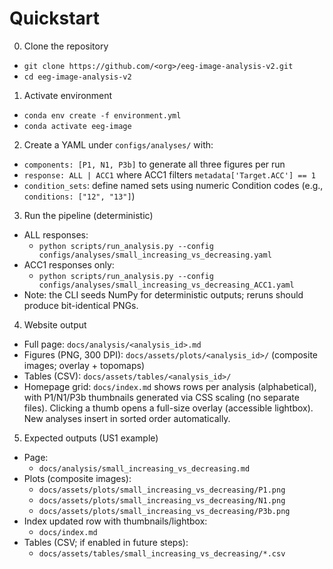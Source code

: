 # Quickstart

0) Clone the repository
- `git clone https://github.com/<org>/eeg-image-analysis-v2.git`
- `cd eeg-image-analysis-v2`

1) Activate environment
- `conda env create -f environment.yml`
- `conda activate eeg-image`

2) Create a YAML under `configs/analyses/` with:
- `components: [P1, N1, P3b]` to generate all three figures per run
- `response: ALL | ACC1` where ACC1 filters `metadata['Target.ACC'] == 1`
- `condition_sets`: define named sets using numeric Condition codes (e.g., `conditions: ["12", "13"]`)

3) Run the pipeline (deterministic)
- ALL responses:
  - `python scripts/run_analysis.py --config configs/analyses/small_increasing_vs_decreasing.yaml`
- ACC1 responses only:
  - `python scripts/run_analysis.py --config configs/analyses/small_increasing_vs_decreasing_ACC1.yaml`
- Note: the CLI seeds NumPy for deterministic outputs; reruns should produce bit-identical PNGs.

4) Website output
- Full page: `docs/analysis/<analysis_id>.md`
- Figures (PNG, 300 DPI): `docs/assets/plots/<analysis_id>/` (composite images; overlay + topomaps)
- Tables (CSV): `docs/assets/tables/<analysis_id>/`
- Homepage grid: `docs/index.md` shows rows per analysis (alphabetical), with P1/N1/P3b thumbnails generated via CSS scaling (no separate files). Clicking a thumb opens a full-size overlay (accessible lightbox). New analyses insert in sorted order automatically.

5) Expected outputs (US1 example)
- Page:
  - `docs/analysis/small_increasing_vs_decreasing.md`
- Plots (composite images):
  - `docs/assets/plots/small_increasing_vs_decreasing/P1.png`
  - `docs/assets/plots/small_increasing_vs_decreasing/N1.png`
  - `docs/assets/plots/small_increasing_vs_decreasing/P3b.png`
- Index updated row with thumbnails/lightbox:
  - `docs/index.md`
- Tables (CSV; if enabled in future steps):
  - `docs/assets/tables/small_increasing_vs_decreasing/*.csv`
